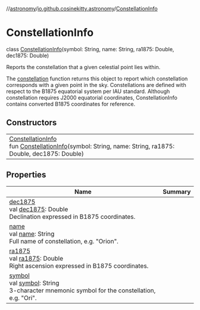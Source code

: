 //[astronomy](../../../index.md)/[io.github.cosinekitty.astronomy](../index.md)/[ConstellationInfo](index.md)

# ConstellationInfo

class [ConstellationInfo](index.md)(symbol: String, name: String, ra1875: Double, dec1875: Double)

Reports the constellation that a given celestial point lies within.

The [constellation](../constellation.md) function returns this object to report which constellation corresponds with a given point in the sky. Constellations are defined with respect to the B1875 equatorial system per IAU standard. Although constellation requires J2000 equatorial coordinates, ConstellationInfo contains converted B1875 coordinates for reference.

## Constructors

| | |
|---|---|
| [ConstellationInfo](-constellation-info.md)<br>fun [ConstellationInfo](-constellation-info.md)(symbol: String, name: String, ra1875: Double, dec1875: Double) |

## Properties

| Name | Summary |
|---|---|
| [dec1875](dec1875.md)<br>val [dec1875](dec1875.md): Double<br>Declination expressed in B1875 coordinates. |
| [name](name.md)<br>val [name](name.md): String<br>Full name of constellation, e.g. "Orion". |
| [ra1875](ra1875.md)<br>val [ra1875](ra1875.md): Double<br>Right ascension expressed in B1875 coordinates. |
| [symbol](symbol.md)<br>val [symbol](symbol.md): String<br>3-character mnemonic symbol for the constellation, e.g. "Ori". |
